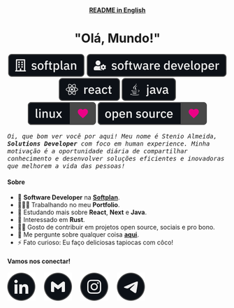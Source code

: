 <p align="center"><a href="./README.en.md"><strong>README in English</strong></a></p>

<h1 align="center"><strong>"Olá, Mundo!"</strong></h1>

<p align="center">
<img src="./etc/assets/profile-company.svg" alt="Linkedin" /> <img src="./etc/assets/profile-occupation.svg" alt="Linkedin" /> <img src="./etc/assets/profile-react.svg" alt="Linkedin" /> <img src="./etc/assets/profile-java.svg" alt="Linkedin" /><br/><img src="./etc/assets/profile-linux.svg" alt="Linkedin" /> <img src="./etc/assets/profile-opensource.svg" alt="Linkedin" />

<samp><em>Oi, que bom ver você por aqui! Meu nome é Stenio Almeida, **Solutions Developer** com foco em human experience. Minha motivação é a oportunidade diária de compartilhar conhecimento e desenvolver soluções eficientes e inovadoras que melhorem a vida das pessoas!</em></samp>

#### **Sobre**

- 💼 **Software Developer** na [**Softplan**][softplan].
- 👨🏻‍💻 Trabalhando no meu **Portfolio**.
- 🌱 Estudando mais sobre **React**, **Next** e **Java**.
- 🧐 Interessado em **Rust**.
- 🤝🏼 Gosto de contribuir em projetos open source, sociais e pro bono.
- 💬 Me pergunte sobre qualquer coisa [**aqui**][telegram].
- ⚡ Fato curioso: Eu faço deliciosas tapiocas com côco!

#### **Vamos nos conectar!**

[<img src="./etc/assets/social-linkedin.svg" alt="Linkedin" />][linkedin]&nbsp;&nbsp;&nbsp;&nbsp;
[<img src="./etc/assets/social-gmail.svg" alt="Linkedin" />][gmail]&nbsp;&nbsp;&nbsp;&nbsp;
[<img src="./etc/assets/social-instagram.svg" alt="Instagram" />][instagram]&nbsp;&nbsp;&nbsp;&nbsp;
[<img src="./etc/assets/social-telegram.svg" alt="Telegram" />][telegram]

<!-- <a href="./RESUME.md"><h4><strong>Ver perfil completo!</strong></h4></a> -->

<!-- links -->

[linkedin]: https://linkedin.com/in/stenioas/
[instagram]: https://instagram.com/stenioas/
[telegram]: https://t.me/stenioas/
[gmail]: mailto:stenioas@gmail.com
[softplan]: https://softplan.com.br/
[lang-english]: ./README.en.md
